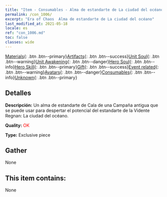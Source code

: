 ```yaml
---
title: "Item - Consumables - Alma de estandarte de La ciudad del océano"
permalink: /con_1006/
excerpt: "Era of Chaos  Alma de estandarte de La ciudad del océano"
last_modified_at: 2021-05-18
locale: es
ref: "con_1006.md"
toc: false
classes: wide
---
```

 [Materials](/ItemsES/){: .btn .btn--primary}[Artifacts](/ItemsES/Artifacts/){: .btn .btn--success}[Unit Soul](/ItemsES/UnitSoul/){: .btn .btn--warning}[Unit Awakening](/ItemsES/UnitAwakening/){: .btn .btn--danger}[Hero Soul](/ItemsES/HeroSoul/){: .btn .btn--info}[Hero Skill](/ItemsES/HeroSkill/){: .btn .btn--primary}[Gift](/ItemsES/Gift/){: .btn .btn--success}[Event related](/ItemsES/Events/){: .btn .btn--warning}[Avatars](/ItemsES/Avatars/){: .btn .btn--danger}[Consumables](/ItemsES/Consumables/){: .btn .btn--info}[Unknown](/ItemsES/Unknown/){: .btn .btn--primary}

## Detalles
 **Descripción:** Un alma de estandarte de Cala de una Campaña antigua que se puede usar para despertar el potencial del estandarte de la Vidente Regnan: La ciudad del océano.

 **Quality:** <span style="color: #FF0000">OK</span>

 **Type:** Exclusive piece

## Gather

  None

## This item contains:

  None

